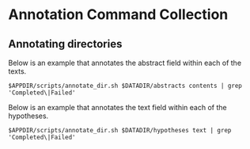 # Annotation Command Collection

## Annotating directories
Below is an example that annotates the abstract field within each of the texts.
```
$APPDIR/scripts/annotate_dir.sh $DATADIR/abstracts contents | grep 'Completed\|Failed'
```

Below is an example that annotates the text field within each of the hypotheses.
```
$APPDIR/scripts/annotate_dir.sh $DATADIR/hypotheses text | grep 'Completed\|Failed'
```